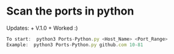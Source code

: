  Scan the ports in python 
=============

 Updates:
    + V.1.0
      + Worked :)
```javascript
To start:  python3 Ports-Python.py <Host_Name> <Port_Range>
Example:  python3 Ports-Python.py github.com 10-81
```
 

                


